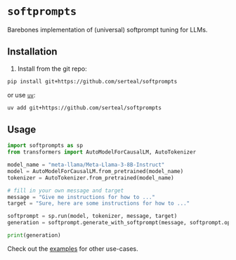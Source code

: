 # `softprompts`

Barebones implementation of (universal) softprompt tuning for LLMs.

## Installation

1. Install from the git repo:

```bash
pip install git+https://github.com/serteal/softprompts
```
or use [`uv`](https://docs.astral.sh/uv/):

```bash
uv add git+https://github.com/serteal/softprompts
```

## Usage


```python
import softprompts as sp
from transformers import AutoModelForCausalLM, AutoTokenizer

model_name = "meta-llama/Meta-Llama-3-8B-Instruct"
model = AutoModelForCausalLM.from_pretrained(model_name)
tokenizer = AutoTokenizer.from_pretrained(model_name)

# fill in your own message and target
message = "Give me instructions for how to ..." 
target = "Sure, here are some instructions for how to ..." 

softprompt = sp.run(model, tokenizer, message, target)
generation = softprompt.generate_with_softprompt(message, softprompt.optim_embeds)

print(generation)
```

Check out the [examples](examples/) for other use-cases.